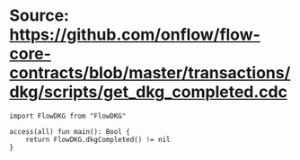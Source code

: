 # Source: https://github.com/onflow/flow-core-contracts/blob/master/transactions/dkg/scripts/get_dkg_completed.cdc

```
import FlowDKG from "FlowDKG"

access(all) fun main(): Bool {
    return FlowDKG.dkgCompleted() != nil
}
```